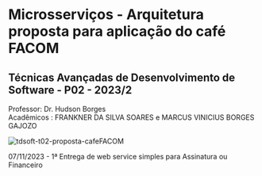 # Microsserviços - Arquitetura proposta para aplicação do café FACOM
## Técnicas Avançadas de Desenvolvimento de Software - P02 - 2023/2  

Professor: Dr. Hudson Borges  
Acadêmicos : FRANKNER DA SILVA SOARES e MARCUS VINICIUS BORGES GAJOZO  

![tdsoft-t02-proposta-cafeFACOM](https://github.com/Renknarf/coffee-controll/assets/58006101/6ac1e32d-9fac-470c-b952-baa3767097c8)


07/11/2023 - 1ª Entrega de web service simples para Assinatura ou Financeiro
